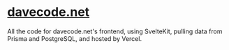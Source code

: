 # [davecode.net](https://davecode.net)

All the code for davecode.net's frontend, using SvelteKit, pulling data from Prisma and PostgreSQL, and
hosted by Vercel.
